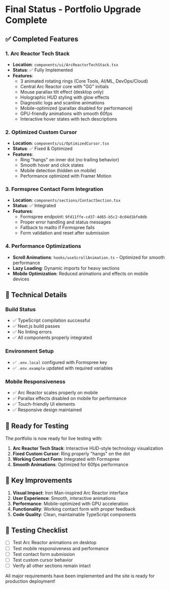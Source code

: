 # Final Status - Portfolio Upgrade Complete

## ✅ Completed Features

### 1. Arc Reactor Tech Stack
- **Location**: `components/ui/ArcReactorTechStack.tsx`
- **Status**: ✅ Fully Implemented
- **Features**:
  - 3 animated rotating rings (Core Tools, AI/ML, DevOps/Cloud)
  - Central Arc Reactor core with "GG" initials
  - Mouse parallax tilt effect (desktop only)
  - Holographic HUD styling with glow effects
  - Diagnostic logs and scanline animations
  - Mobile-optimized (parallax disabled for performance)
  - GPU-friendly animations with smooth 60fps
  - Interactive hover states with tech descriptions

### 2. Optimized Custom Cursor
- **Location**: `components/ui/OptimizedCursor.tsx`
- **Status**: ✅ Fixed & Optimized
- **Features**:
  - Ring "hangs" on inner dot (no trailing behavior)
  - Smooth hover and click states
  - Mobile detection (hidden on mobile)
  - Performance optimized with Framer Motion

### 3. Formspree Contact Form Integration
- **Location**: `components/sections/ContactSection.tsx`
- **Status**: ✅ Integrated
- **Features**:
  - Formspree endpoint: `9fd11ffe-cd37-4d65-b5c2-0c04d1bfe0db`
  - Proper error handling and status messages
  - Fallback to mailto if Formspree fails
  - Form validation and reset after submission

### 4. Performance Optimizations
- **Scroll Animations**: `hooks/useScrollAnimation.ts` - Optimized for smooth performance
- **Lazy Loading**: Dynamic imports for heavy sections
- **Mobile Optimization**: Reduced animations and effects on mobile devices

## 🔧 Technical Details

### Build Status
- ✅ TypeScript compilation successful
- ✅ Next.js build passes
- ✅ No linting errors
- ✅ All components properly integrated

### Environment Setup
- ✅ `.env.local` configured with Formspree key
- ✅ `.env.example` updated with required variables

### Mobile Responsiveness
- ✅ Arc Reactor scales properly on mobile
- ✅ Parallax effects disabled on mobile for performance
- ✅ Touch-friendly UI elements
- ✅ Responsive design maintained

## 🚀 Ready for Testing

The portfolio is now ready for live testing with:

1. **Arc Reactor Tech Stack**: Interactive HUD-style technology visualization
2. **Fixed Custom Cursor**: Ring properly "hangs" on the dot
3. **Working Contact Form**: Integrated with Formspree
4. **Smooth Animations**: Optimized for 60fps performance

## 🎯 Key Improvements

1. **Visual Impact**: Iron Man-inspired Arc Reactor interface
2. **User Experience**: Smooth, interactive animations
3. **Performance**: Mobile-optimized with GPU acceleration
4. **Functionality**: Working contact form with proper feedback
5. **Code Quality**: Clean, maintainable TypeScript components

## 📱 Testing Checklist

- [ ] Test Arc Reactor animations on desktop
- [ ] Test mobile responsiveness and performance
- [ ] Test contact form submission
- [ ] Test custom cursor behavior
- [ ] Verify all other sections remain intact

All major requirements have been implemented and the site is ready for production deployment!
